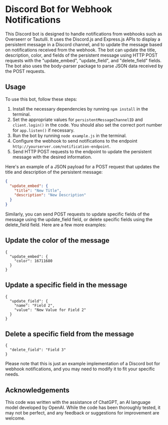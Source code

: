 # Discord Bot for Webhook Notifications

This Discord bot is designed to handle notifications from webhooks such as Overseerr or Tautulli. It uses the Discord.js and Express.js APIs to display a persistent message in a Discord channel, and to update the message based on notifications received from the webhook. The bot can update the title, description, color, and fields of the persistent message using HTTP POST requests with the "update_embed", "update_field", and "delete_field" fields. The bot also uses the body-parser package to parse JSON data received by the POST requests.

## Usage

To use this bot, follow these steps:

1. Install the necessary dependencies by running `npm install` in the terminal.
2. Set the appropriate values for `persistentMessageChannelID` and `client.login()` in the code. You should also set the correct port number for `app.listen()` if necessary.
3. Run the bot by running `node example.js` in the terminal.
4. Configure the webhook to send notifications to the endpoint `http://yourserver.com/notification-endpoint`.
5. Send HTTP POST requests to the endpoint to update the persistent message with the desired information.

Here's an example of a JSON payload for a POST request that updates the title and description of the persistent message:

```json
{
  "update_embed": {
    "title": "New Title",
    "description": "New Description"
  }
}
```
Similarly, you can send POST requests to update specific fields of the message using the update_field field, or delete specific fields using the delete_field field. Here are a few more examples:

## Update the color of the message
```
{
  "update_embed": {
    "color": 16711680
  }
}
```

## Update a specific field in the message
```
{
  "update_field": {
    "name": "Field 2",
    "value": "New Value for Field 2"
  }
}
```
## Delete a specific field from the message
```
{
  "delete_field": "Field 3"
}
```
Please note that this is just an example implementation of a Discord bot for webhook notifications, and you may need to modify it to fit your specific needs.

## Acknowledgements

This code was written with the assistance of ChatGPT, an AI language model developed by OpenAI. While the code has been thoroughly tested, it may not be perfect, and any feedback or suggestions for improvement are welcome.
